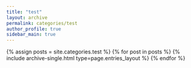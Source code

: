 ```yaml
---
title: "test"
layout: archive
permalink: categories/test
author_profile: true
sidebar_main: true
---
```



{% assign posts = site.categories.test %}
{% for post in posts %} {% include archive-single.html type=page.entries_layout %} {% endfor %}